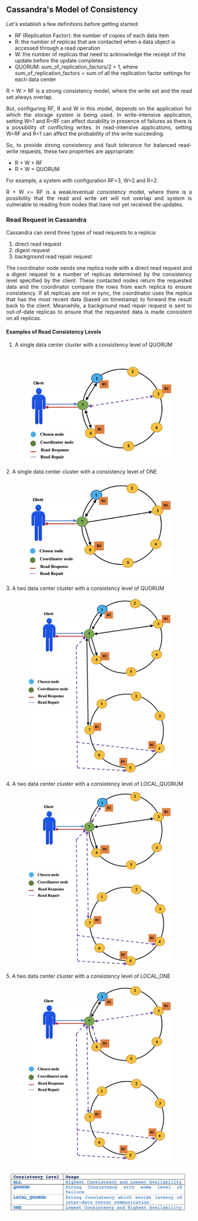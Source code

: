 ## Cassandra's Model of Consistency

<p align="justify">
Let's establish a few definitions before getting started:
<p>

* RF (Replication Factor): the number of copies of each data item
* R: the number of replicas that are contacted when a data object is accessed through a read operation
* W: the number of replicas that need to acknowledge the receipt of the update before the update completes
* QUORUM: sum_of_replication_factors/2 + 1, where sum_of_replication_factors = sum of all the replication factor settings for each data center

<p align="justify">  
R + W > RF is a strong consistency model, where the write set and the read set always overlap.
</p>

<p align="justify">
But, configuring RF, R and W in this model, depends on the application for which the storage system is being used. In write-intensive application, setting W=1 and R=RF can affect durability in presence of failures as there is a possibility of conflicting writes. In read-intensive applications, setting W=RF and R=1 can affect the probability of the write succeeding.
</p>
<p align="justify">
So, to provide strong consistency and fault tolerance for balanced read-write requests, these two properties are appropriate:
</p>

* R + W > RF 
* R = W = QUORUM

<p align="justify">
For example, a system with configuration RF=3, W=2 and R=2.
</p>

<p align="justify">
R + W <= RF is a weak/eventual consistency model, where there is a possibility that the read and write set will not overlap and system is vulnerable to reading from nodes that have not yet received the updates.
</p>
  
### Read Request in Cassandra
<p align="justify">
Cassandra can send three types of read requests to a replica:
</p>

1. direct read request
2. digest request
3. background read repair request

<p align="justify">
The coordinator node sends one replica node with a direct read request and a digest request to a number of replicas determined by the consistency level specified by the client. These contacted nodes return the requested data and the coordinator compare the rows from each replica to ensure consistency. If all replicas are not in sync, the coordinator uses the replica that has the most recent data (based on timestamp) to forward the result back to the client. Meanwhile, a background read repair request is sent to out-of-date replicas to ensure that the requested data is made consistent on all replicas.
</p>

#### Examples of Read Consistency Levels

1. A single data center cluster with a consistency level of QUORUM 
<p align="center">
  <img src="case1_readcase.png" alt="Read Example 1" width="400px;" style="background:none; border:none; box-shadow:none;"/>
</p>
2. A single data center cluster with a consistency level of ONE
<p align="center">
  <img src="case2_read.png" alt="Read Example 2" width="400px;" style="background:none; border:none; box-shadow:none;"/>
</p>
3. A two data center cluster with a consistency level of QUORUM
<p align="center">
  <img src="case3_read.png" alt="Read Example 3" width="400px;" style="background:none; border:none; box-shadow:none;"/>
</p>
4. A two data center cluster with a consistency level of LOCAL_QUORUM
<p align="center">
  <img src="case4_read.png" alt="Read Example 4" width="400px;" style="background:none; border:none; box-shadow:none;"/>
</p>
5. A two data center cluster with a consistency level of LOCAL_ONE 
<p align="center">
  <img src="case5_read.png" alt="Read Example 5" width="400px;" style="background:none; border:none; box-shadow:none;"/>
</p>

<p align="center">
  <img src="table1_read.png" alt="Read_Table" width="500px;" style="background:none; border:none; box-shadow:none;"/>
</p>
